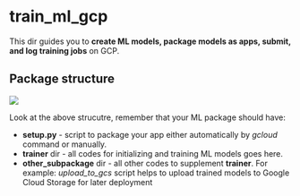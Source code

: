 # train_ml_gcp
This dir guides you to **create ML models, package models as apps, submit, and log training jobs** on GCP.

## Package structure
![](https://cloud.google.com/ai-platform/images/recommended-project-structure.png)

Look at the above strucutre, remember that your ML package should have:
- **setup.py** - script to package your app either automatically by *gcloud* command or manually.
- **trainer** dir - all codes for initializing and training ML models goes here.
- **other_subpackage** dir - all other codes to supplement **trainer**. For example: *upload_to_gcs* script helps to upload trained models to Google Cloud Storage for later deployment
